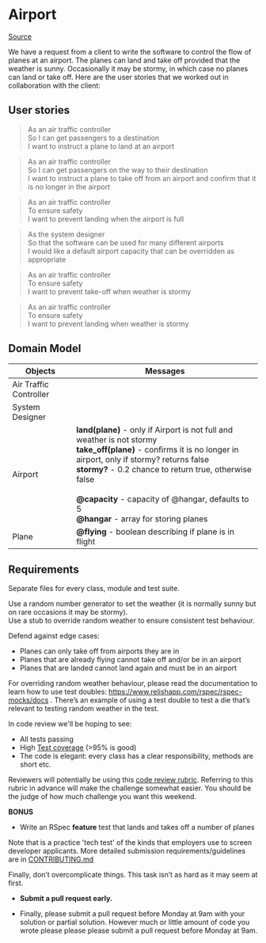 # Airport

[Source](https://github.com/makersacademy/airport_challenge)

We have a request from a client to write the software to control the flow of planes at an airport. The planes can land and take off provided that the weather is sunny. Occasionally it may be stormy, in which case no planes can land or take off.  Here are the user stories that we worked out in collaboration with the client:

## User stories

> As an air traffic controller   
> So I can get passengers to a destination  
> I want to instruct a plane to land at an airport  

> As an air traffic controller  
> So I can get passengers on the way to their destination  
> I want to instruct a plane to take off from an airport and confirm that it is no longer in the airport  

> As an air traffic controller  
> To ensure safety  
> I want to prevent landing when the airport is full 

> As the system designer  
> So that the software can be used for many different airports  
> I would like a default airport capacity that can be overridden as appropriate

> As an air traffic controller  
> To ensure safety  
> I want to prevent take-off when weather is stormy 

> As an air traffic controller  
> To ensure safety  
> I want to prevent landing when weather is stormy 

## Domain Model

| **Objects** | **Messages** |
|---|---|
| Air Traffic Controller |  |
| System Designer |  |
| Airport | **land(plane)** - only if Airport is not full and weather is not stormy <br>**take_off(plane)** - confirms it is no longer in airport, only if stormy? returns false <br>**stormy?** - 0.2 chance to return true, otherwise false <br><br>**@capacity** - capacity of @hangar, defaults to 5 <br>**@hangar** - array for storing planes  |
| Plane | **@flying** - boolean describing if plane is in flight |

## Requirements

Separate files for every class, module and test suite.

Use a random number generator to set the weather (it is normally sunny but on rare occasions it may be stormy).  
Use a stub to override random weather to ensure consistent test behaviour.

Defend against edge cases:
- Planes can only take off from airports they are in
- Planes that are already flying cannot take off and/or be in an airport
- Planes that are landed cannot land again and must be in an airport

For overriding random weather behaviour, please read the documentation to learn how to use test doubles: https://www.relishapp.com/rspec/rspec-mocks/docs . There’s an example of using a test double to test a die that’s relevant to testing random weather in the test.


In code review we'll be hoping to see:

* All tests passing
* High [Test coverage](https://github.com/makersacademy/course/blob/master/pills/test_coverage.md) (>95% is good)
* The code is elegant: every class has a clear responsibility, methods are short etc. 

Reviewers will potentially be using this [code review rubric](docs/review.md).  Referring to this rubric in advance will make the challenge somewhat easier.  You should be the judge of how much challenge you want this weekend.

**BONUS**

* Write an RSpec **feature** test that lands and takes off a number of planes

Note that is a practice 'tech test' of the kinds that employers use to screen developer applicants.  More detailed submission requirements/guidelines are in [CONTRIBUTING.md](CONTRIBUTING.md)

Finally, don’t overcomplicate things. This task isn’t as hard as it may seem at first.

* **Submit a pull request early.**

* Finally, please submit a pull request before Monday at 9am with your solution or partial solution.  However much or little amount of code you wrote please please please submit a pull request before Monday at 9am.
